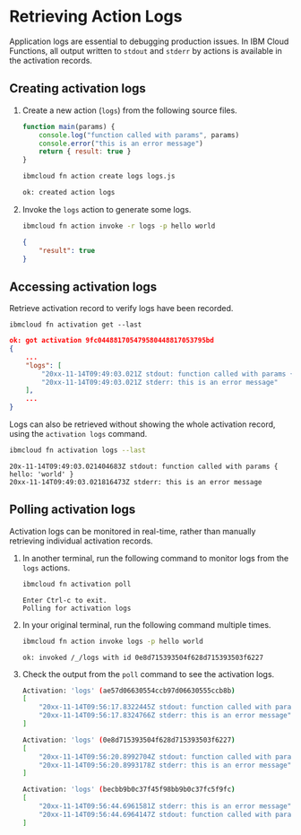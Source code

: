 <!--
#
# Licensed to the Apache Software Foundation (ASF) under one or more
# contributor license agreements.  See the NOTICE file distributed with
# this work for additional information regarding copyright ownership.
# The ASF licenses this file to You under the Apache License, Version 2.0
# (the "License"); you may not use this file except in compliance with
# the License.  You may obtain a copy of the License at
#
#     http://www.apache.org/licenses/LICENSE-2.0
#
# Unless required by applicable law or agreed to in writing, software
# distributed under the License is distributed on an "AS IS" BASIS,
# WITHOUT WARRANTIES OR CONDITIONS OF ANY KIND, either express or implied.
# See the License for the specific language governing permissions and
# limitations under the License.
#
-->

# Retrieving Action Logs

Application logs are essential to debugging production issues. In IBM Cloud Functions, all output written to `stdout` and `stderr` by actions is available in the activation records.

## Creating activation logs

1. Create a new action \(`logs`\) from the following source files.

    ```javascript
    function main(params) {
        console.log("function called with params", params)
        console.error("this is an error message")
        return { result: true }
    }
    ```

    ```bash
    ibmcloud fn action create logs logs.js
    ```

    ```bash
    ok: created action logs
    ```

2. Invoke the `logs` action to generate some logs.

    ```bash
    ibmcloud fn action invoke -r logs -p hello world
    ```

    ```json
    {
        "result": true
    }
    ```

## Accessing activation logs

Retrieve activation record to verify logs have been recorded.

```text
ibmcloud fn activation get --last
```

```json
ok: got activation 9fc044881705479580448817053795bd
{
    ...
    "logs": [
        "20xx-11-14T09:49:03.021Z stdout: function called with params { hello: 'world' }",
        "20xx-11-14T09:49:03.021Z stderr: this is an error message"
    ],
    ...
}
```

Logs can also be retrieved without showing the whole activation record, using the `activation logs` command.

```bash
ibmcloud fn activation logs --last
```

```text
20x-11-14T09:49:03.021404683Z stdout: function called with params { hello: 'world' }
20xx-11-14T09:49:03.021816473Z stderr: this is an error message
```

## Polling activation logs

Activation logs can be monitored in real-time, rather than manually retrieving individual activation records.

1. In another terminal, run the following command to monitor logs from the `logs` actions.

   ```bash
   ibmcloud fn activation poll
   ```

   ```text
   Enter Ctrl-c to exit.
   Polling for activation logs
   ```

2. In your original terminal, run the following command multiple times.

   ```bash
   ibmcloud fn action invoke logs -p hello world
   ```

   ```text
   ok: invoked /_/logs with id 0e8d715393504f628d715393503f6227
   ```

3. Check the output from the `poll` command to see the activation logs.

   ```bash
   Activation: 'logs' (ae57d06630554ccb97d06630555ccb8b)
   [
       "20xx-11-14T09:56:17.8322445Z stdout: function called with params { hello: 'world' }",
       "20xx-11-14T09:56:17.8324766Z stderr: this is an error message"
   ]

   Activation: 'logs' (0e8d715393504f628d715393503f6227)
   [
       "20xx-11-14T09:56:20.8992704Z stdout: function called with params { hello: 'world' }",
       "20xx-11-14T09:56:20.8993178Z stderr: this is an error message"
   ]

   Activation: 'logs' (becbb9b0c37f45f98bb9b0c37fc5f9fc)
   [
       "20xx-11-14T09:56:44.6961581Z stderr: this is an error message",
       "20xx-11-14T09:56:44.6964147Z stdout: function called with params { hello: 'world' }"
   ]
   ```
